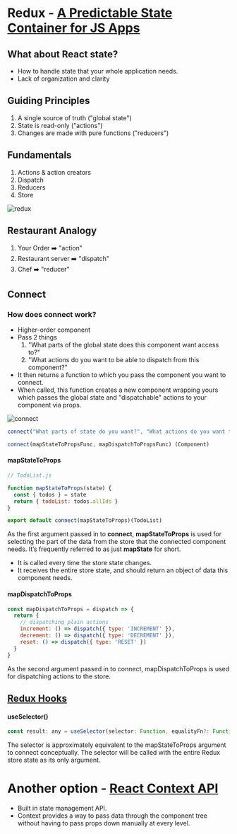 # Redux - [A Predictable State Container for JS Apps](https://redux.js.org/)

## What about React state?
* How to handle state that your whole application needs.
* Lack of organization and clarity

## Guiding Principles
1. A single source of truth ("global state")
2. State is read-only ("actions")
3. Changes are made with pure functions ("reducers")
   
## Fundamentals
1. Actions & action creators
2. Dispatch
3. Reducers
4. Store
   
![redux](https://user-images.githubusercontent.com/25591390/78661105-1d616000-78c6-11ea-999a-2174ae7caabb.png)

## Restaurant Analogy
1. Your Order ➡️ "action"
2. Restaurant server ➡️ "dispatch"
3. Chef ➡️ "reducer"
  
## Connect
### How does connect work?
* Higher-order component
* Pass 2 things
  1. "What parts of the global state does this component want access to?"
  2. "What actions do you want to be able to dispatch from this component?"
* It then returns a function to which you pass the component you want to connect.
* When called, this function creates a new component wrapping yours which passes the global state and "dispatchable" actions to your component via props.
  
![connect](https://user-images.githubusercontent.com/25591390/78986925-5ac32900-7b24-11ea-8381-81485a7dbed4.png)

```js
connect("What parts of state do you want?", "What actions do you want to dispatch") (Component)

connect(mapStateToPropsFunc, mapDispatchToPropsFunc) (Component)
```

#### mapStateToProps
```js
// TodoList.js

function mapStateToProps(state) {
  const { todos } = state
  return { todoList: todos.allIds }
}

export default connect(mapStateToProps)(TodoList)
```
As the first argument passed in to **connect**, **mapStateToProps** is used for selecting the part of the data from the store that the connected component needs. It’s frequently referred to as just **mapState** for short.
* It is called every time the store state changes.
* It receives the entire store state, and should return an object of data this component needs.

#### mapDispatchToProps
```js
const mapDispatchToProps = dispatch => {
  return {
    // dispatching plain actions
    increment: () => dispatch({ type: 'INCREMENT' }),
    decrement: () => dispatch({ type: 'DECREMENT' }),
    reset: () => dispatch({ type: 'RESET' })
  }
}
```
As the second argument passed in to connect, mapDispatchToProps is used for dispatching actions to the store.

## [Redux Hooks](https://react-redux.js.org/api/hooks)
#### useSelector()
```js
const result: any = useSelector(selector: Function, equalityFn?: Function)
```
The selector is approximately equivalent to the mapStateToProps argument to connect conceptually. The selector will be called with the entire Redux store state as its only argument. 

# Another option - [React Context API](https://reactjs.org/docs/context.html) 
* Built in state management API.
* Context provides a way to pass data through the component tree without having to pass props down manually at every level.

